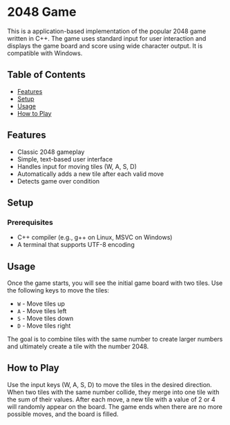 # 2048 Game

This is a application-based implementation of the popular 2048 game written in C++. The game uses standard input for user interaction and displays the game board and score using wide character output. It is compatible with Windows.

## Table of Contents
- [Features](#features)
- [Setup](#setup)
- [Usage](#usage)
- [How to Play](#how-to-play)

## Features
- Classic 2048 gameplay
- Simple, text-based user interface
- Handles input for moving tiles (W, A, S, D)
- Automatically adds a new tile after each valid move
- Detects game over condition

## Setup

### Prerequisites
- C++ compiler (e.g., g++ on Linux, MSVC on Windows)
- A terminal that supports UTF-8 encoding

## Usage
Once the game starts, you will see the initial game board with two tiles. Use the following keys to move the tiles:

- `W` - Move tiles up
- `A` - Move tiles left
- `S` - Move tiles down
- `D` - Move tiles right

The goal is to combine tiles with the same number to create larger numbers and ultimately create a tile with the number 2048.

## How to Play
Use the input keys (W, A, S, D) to move the tiles in the desired direction.
When two tiles with the same number collide, they merge into one tile with the sum of their values.
After each move, a new tile with a value of 2 or 4 will randomly appear on the board.
The game ends when there are no more possible moves, and the board is filled.